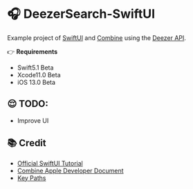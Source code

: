 # 🎧 DeezerSearch-SwiftUI
Example project of [SwiftUI](https://developer.apple.com/xcode/swiftui) and [Combine](https://developer.apple.com/documentation/combine) using the [Deezer API](https://developers.deezer.com/).

👉 **Requirements**
- Swift5.1 Beta
- Xcode11.0 Beta
- iOS 13.0 Beta

## 😌 TODO:
- Improve UI

## :books: Credit
- [Official SwiftUI Tutorial](https://developer.apple.com/tutorials/swiftui)
- [Combine Apple Developer Document](https://developer.apple.com/documentation/combine)
- [Key Paths](https://www.swiftbysundell.com/posts/the-power-of-key-paths-in-swift)

